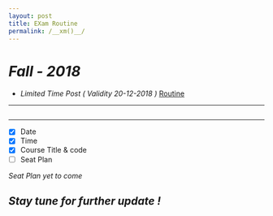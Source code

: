 ```yaml
---
layout: post
title: EXam Routine
permalink: /__xm()__/
---
```

# *Fall - 2018* 
* *Limited Time Post ( Validity 20-12-2018 )* [Routine](https://daffodilvarsity.edu.bd/notice-file/CSE_Final_Exam_Routine_Fall_18_(CSE).pdf)
***
<p align="center">
  <img src="https://user-images.githubusercontent.com/35966401/49577814-763b8400-f972-11e8-838e-72483e7f0992.png" alt="" />
</p>

***

- [x] Date
- [x] Time
- [x] Course Title & code
- [ ] Seat Plan 

 *Seat Plan yet to come*
## *Stay tune for further update !*
 
